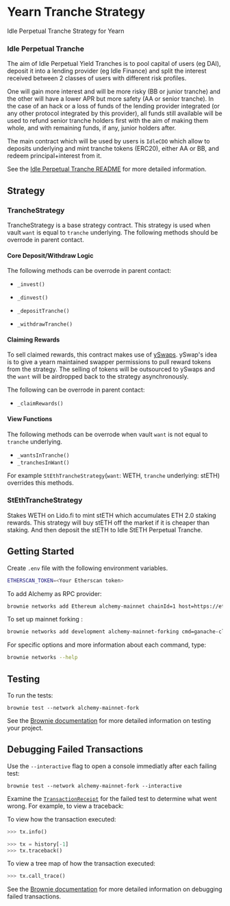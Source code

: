 # Yearn Tranche Strategy
Idle Perpetual Tranche Strategy for Yearn

### Idle Perpetual Tranche 
The aim of Idle Perpetual Yield Tranches is to pool capital of users (eg DAI), deposit it into a lending provider (eg Idle Finance) and split the interest received between 2 classes of users with different risk profiles.

One will gain more interest and will be more risky (BB or junior tranche) and the other will have a lower APR but more safety (AA or senior tranche). In the case of an hack or a loss of funds of the lending provider integrated (or any other protocol integrated by this provider), all funds still available will be used to refund senior tranche holders first with the aim of making them whole, and with remaining funds, if any, junior holders after.

The main contract which will be used by users is `IdleCDO` which allow to deposits underlying and mint tranche tokens (ERC20), either AA or BB, and redeem principal+interest from it.

See the [Idle Perpetual Tranche README](https://github.com/Idle-Labs/idle-tranches) for more detailed information.

## Strategy
### TrancheStrategy
TrancheStrategy is a base strategy contract.
This strategy is used when vault `want` is equal to `tranche` underlying.
The following methods should be overrode in parent contact.

#### Core Deposit/Withdraw Logic

The following methods can be overrode in parent contact:

- `_invest()`
- `_dinvest()`

- `_depositTranche()`
- `_withdrawTranche()`

#### Claiming Rewards

To sell claimed rewards, this contract makes use of [ySwaps](https://github.com/yearn/yswaps/blob/main/).
ySwap's idea is to give a yearn maintained swapper permissions to pull reward tokens from the strategy. The selling of tokens will be outsourced to ySwaps and the `want` will be airdropped back to the strategy asynchronously.

The following can be overrode in parent contact:

- `_claimRewards()`

#### View Functions

The following methods can be overrode when vault `want` is not equal to `tranche` underlying.

- `_wantsInTranche()`
- `_tranchesInWant()`

For example `StEthTrancheStrategy`(`want`: WETH, `tranche` underlying: stETH) overrides this methods.

### StEthTrancheStrategy

Stakes WETH on Lido.fi to mint stETH which accumulates ETH 2.0 staking rewards. This strategy will buy stETH off the market if it is cheaper than staking. And then deposit the stETH to Idle StETH Perpetual Tranche.

## Getting Started

Create `.env` file with the following environment variables.

```bash
ETHERSCAN_TOKEN=<Your Etherscan token>
```

To add Alchemy as RPC provider:
```bash
brownie networks add Ethereum alchemy-mainnet chainId=1 host=https://eth-mainnet.alchemyapi.io/v2/<ALCHEMY_API_KEY> explorer=https://api.etherscan.io/api muticall2=0x5BA1e12693Dc8F9c48aAD8770482f4739bEeD696
```

To set up mainnet forking :

```bash
brownie networks add development alchemy-mainnet-forking cmd=ganache-cli fork=alchemy-mainnet mnemonic=brownie port=8545 accounts=10 host=http://127.0.0.1 timeout=120
```

For specific options and more information about each command, type: 
```bash
brownie networks --help
```


## Testing

To run the tests:

```
brownie test --network alchemy-mainnet-fork
```

See the [Brownie documentation](https://eth-brownie.readthedocs.io/en/stable/tests-pytest-intro.html) for more detailed information on testing your project.

## Debugging Failed Transactions

Use the `--interactive` flag to open a console immediatly after each failing test:
```
brownie test --network alchemy-mainnet-fork --interactive
```

Examine the [`TransactionReceipt`](https://eth-brownie.readthedocs.io/en/stable/api-network.html#transactionreceipt) for the failed test to determine what went wrong. For example, to view a traceback:

To view how the transaction executed:

```python
>>> tx.info()
```

```python
>>> tx = history[-1]
>>> tx.traceback()
```

To view a tree map of how the transaction executed:

```python
>>> tx.call_trace()
```


See the [Brownie documentation](https://eth-brownie.readthedocs.io/en/stable/core-transactions.html) for more detailed information on debugging failed transactions.
